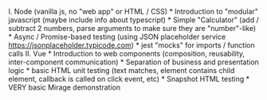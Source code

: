 I. Node (vanilla js, no "web app" or HTML / CSS)
    * Introduction to "modular" javascript (maybe include info about typescript)
    * Simple "Calculator" (add / subtract 2 numbers, parse arguments to make sure they are "number"-like)
    * Async / Promise-based testing (using JSON placeholder service https://jsonplaceholder.typicode.com)
    * jest "mocks" for imports / function calls
II. Vue
    * Introduction to web components (composition, reusability, inter-component communication)
    * Separation of business and presentation logic
    * basic HTML unit testing (text matches, element contains child element, callback is called on click event, etc)
    * Snapshot HTML testing
    * VERY basic Mirage demonstration
